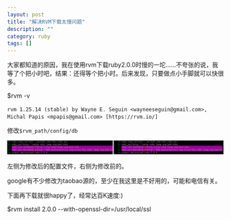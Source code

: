 ```yaml
---
layout: post 
title: "解决RVM下载太慢问题"
description: ""
category: ruby
tags: []
---
```


大家都知道的原因，我在使用rvm下载ruby2.0.0时慢的一坨……不夸张的说，我等了个把小时吧，结果：还得等个把小时。后来发现，只要做点小手脚就可以快很多。

$rvm -v
    
`rvm 1.25.14 (stable) by Wayne E. Seguin <wayneeseguin@gmail.com>, Michal Papis <mpapis@gmail.com> [https://rvm.io/]`

修改`$rvm_path/config/db`

![修改前后对比](/assets/images/diff.png "修改前后对比")

左侧为修改后的配置文件，右侧为修改前的。

google有不少修改为taobao源的，至少在我这里是不好用的，可能和电信有关。

下面再下载就很happy了，经常达百K速度:)

$rvm install 2.0.0 --with-openssl-dir=/usr/local/ssl
